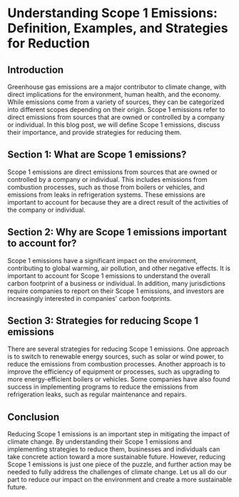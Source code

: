 # Understanding Scope 1 Emissions: Definition, Examples, and Strategies for Reduction

## Introduction

Greenhouse gas emissions are a major contributor to climate change, with direct implications for the environment, human health, and the economy. While emissions come from a variety of sources, they can be categorized into different scopes depending on their origin. Scope 1 emissions refer to direct emissions from sources that are owned or controlled by a company or individual. In this blog post, we will define Scope 1 emissions, discuss their importance, and provide strategies for reducing them.

## Section 1: What are Scope 1 emissions?

Scope 1 emissions are direct emissions from sources that are owned or controlled by a company or individual. This includes emissions from combustion processes, such as those from boilers or vehicles, and emissions from leaks in refrigeration systems. These emissions are important to account for because they are a direct result of the activities of the company or individual.

## Section 2: Why are Scope 1 emissions important to account for?

Scope 1 emissions have a significant impact on the environment, contributing to global warming, air pollution, and other negative effects. It is important to account for Scope 1 emissions to understand the overall carbon footprint of a business or individual. In addition, many jurisdictions require companies to report on their Scope 1 emissions, and investors are increasingly interested in companies' carbon footprints.

## Section 3: Strategies for reducing Scope 1 emissions

There are several strategies for reducing Scope 1 emissions. One approach is to switch to renewable energy sources, such as solar or wind power, to reduce the emissions from combustion processes. Another approach is to improve the efficiency of equipment or processes, such as upgrading to more energy-efficient boilers or vehicles. Some companies have also found success in implementing programs to reduce the emissions from refrigeration leaks, such as regular maintenance and repairs.

## Conclusion

Reducing Scope 1 emissions is an important step in mitigating the impact of climate change. By understanding their Scope 1 emissions and implementing strategies to reduce them, businesses and individuals can take concrete action toward a more sustainable future. However, reducing Scope 1 emissions is just one piece of the puzzle, and further action may be needed to fully address the challenges of climate change. Let us all do our part to reduce our impact on the environment and create a more sustainable future.
